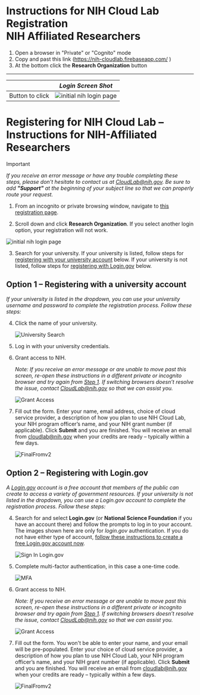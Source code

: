 
# Instructions for NIH Cloud Lab Registration <br> <span class="subhead">NIH Affiliated Researchers</span>
1. Open a browser in "Private" or "Cognito" mode
2. Copy and past this link (https://nih-cloudlab.firebaseapp.com/ )
3. At the bottom click the **Research Organization** button
******
||*Login Screen Shot*|
|----------------|----------------|
|Button to click|![initial nih login page](/images/signon.png)|
# Registering for NIH Cloud Lab – Instructions for NIH-Affiliated Researchers

> [!IMPORTANT]  
> *If you receive an error message or have any trouble completing these steps, please don't hesitate to contact us at CloudLab@nih.gov. Be sure to add **"Support"** at the beginning of your subject line so that we can properly route your request.*

1. From an incognito or private browsing window, navigate to [this registration page](https://nih-cloudlab.firebaseapp.com). <a name="step1"></a>

2. Scroll down and click **Research Organization**. If you select another login option, your registration will not work.

  ![initial nih login page](/images/1_NIH_login.png)

3. Search for your university. If your university is listed, follow steps for [registering with your university account](#university) below. If your university is not listed, follow steps for [registering with Login.gov](#login.gov) below.
   
## Option 1 – Registering with a university account <a name="university"></a>

_If your university is listed in the dropdown, you can use your university username and password to complete the registration process. Follow these steps:_

4. Click the name of your university.

   ![University Search](/images/2_input_university.png)

5. Log in with your university credentials.

6. Grant access to NIH.
   
   *Note: If you receive an error message or are unable to move past this screen, re-open these instructions in a different private or incognito browser and try again from [Step 1](#step1). If switching browsers doesn’t resolve the issue, contact CloudLab@nih.gov so that we can assist you.*

   ![Grant Access](/images/3_grant_access.png)

7. Fill out the form. Enter your name, email address, choice of cloud service provider, a description of how you plan to use NIH Cloud Lab, your NIH program officer’s name, and your NIH grant number (if applicable). Click **Submit** and you are finished. You will receive an email from cloudlab@nih.gov when your credits are ready – typically within a few days.
   
   ![FinalFromv2](/images/4_final_formv2.png)
   
## Option 2 – Registering with Login.gov <a name="login.gov"></a>
*A [Login.gov](https://login.gov/) account is a free account that members of the public can create to access a variety of government resources. If your university is not listed in the dropdown, you can use a Login.gov account to complete the registration process. Follow these steps:*

4. Search for and select **Login.gov** (or **National Science Foundation** if you have an account there) and follow the prompts to log in to your account. The images shown here are only for *login.gov* authentication. If you do not have either type of account, [follow these instructions to create a free Login.gov account now](https://login.gov/help/get-started/create-your-account/).

   ![Sign In Login.gov](/images/6_signin_logingov.png)

5. Complete multi-factor authentication, in this case a one-time code.

   ![MFA](/images/7_mfa.png)

6. Grant access to NIH.
   
   *Note: If you receive an error message or are unable to move past this screen, re-open these instructions in a different private or incognito browser and try again from [Step 1](#step1). If switching browsers doesn’t resolve the issue, contact CloudLab@nih.gov so that we can assist you.*

   ![Grant Access](/images/3_grant_access.png)

7. Fill out the form. You won't be able to enter your name, and your email will be pre-populated. Enter your choice of cloud service provider, a description of how you plan to use NIH Cloud Lab, your NIH program officer’s name, and your NIH grant number (if applicable). Click **Submit** and you are finished. You will receive an email from cloudlab@nih.gov when your credits are ready – typically within a few days.
   
   ![FinalFromv2](/images/4_final_formv2.png)
